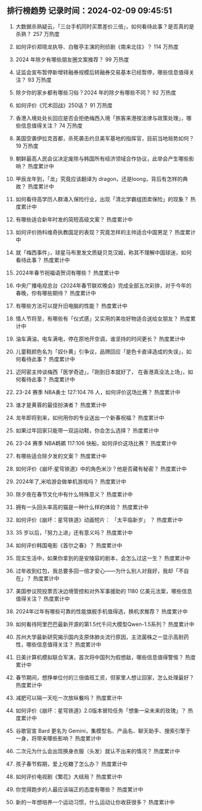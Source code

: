 
## 排行榜趋势 记录时间：2024-02-09 09:45:51
  
  1. 大数据杀熟疑云，「三台手机同时买票差价三倍」，如何看待此事？是否真的是杀熟？ 257 万热度
    
  2. 如何评价郑晓龙执导、白敬亭主演的刑侦剧《南来北往》？ 114 万热度
    
  3. 2024 年除夕有哪些朋友圈文案推荐？ 99 万热度
    
  4. 证监会宣布暂停新增转融券规模后转融券交易基本已经暂停，哪些信息值得关注？ 93 万热度
    
  5. 除夕你的家乡都有哪些习俗？2024 年的除夕有哪些不同？ 92 万热度
    
  6. 如何评价《咒术回战》250话？ 91 万热度
    
  7. 香港入境处处长回应是否会拒绝梅西入境「旅客来港按法律与政策处理」，哪些信息值得关注？ 74 万热度
    
  8. 美国空袭伊拉克首都，杀死袭击约旦美军基地的指挥官，目前当地局势如何？ 19 万热度
    
  9. 朝鲜最高人民会议决定废除与韩国所有经济领域合作协议，此举会产生哪些影响？ 热度累计中
    
  10. 甲辰龙年到，「龙」究竟应该翻译为 dragon，还是loong，背后有怎样的典故？ 热度累计中
    
  11. 如何看待高学历人群涌入保险行业，出现「清北学霸组团卖保险」的现象？ 热度累计中
    
  12. 有哪些适合新年时发的简短高级文案？ 热度累计中
    
  13. 如何评价扬科维奇执教国足的表现？究竟怎样的主帅适合中国男足？ 热度累计中
    
  14. 就「梅西事件」，球星马布里发文质疑贝克汉姆，称其不理解中国球迷，如何看待此事？ 热度累计中
    
  15. 2024年春节祝福语贺词有哪些？ 热度累计中
    
  16. 中央广播电视总台《2024年春节联欢晚会》完成全部五次彩排，对于今年的春晚，你有哪些期待？ 热度累计中
    
  17. 有哪些方法可以提升旧电脑的性能？ 热度累计中
    
  18. 情人节将至，有哪些有「仪式感」又实用的美妆好物适合送给女朋友？ 热度累计中
    
  19. 油车满油，电车满电，停在原地开空调，谁坚持的时间更长？ 热度累计中
    
  20. 儿童鞋颜色名为「奴仆黄」引争议，品牌回应「是色卡直译造成的失误」，如何看待此事？ 热度累计中
    
  21. 迈阿密主帅谈梅西「医学奇迹」，「刚到日本就好了， 在香港真没法上场」，如何看待此事？ 热度累计中
    
  22. 23-24 赛季 NBA勇士 127:104 76 人，如何评价这场比赛？ 热度累计中
    
  23. 谁才是黄蓉的最佳扮演者？ 热度累计中
    
  24. 龙年即将到来，如何用你的专业送出一个新春祝福？ 热度累计中
    
  25. 如果过年回家只能带一双运动鞋，你会怎么选择？ 热度累计中
    
  26. 23-24 赛季 NBA鹈鹕 117:106 快船，如何评价这场比赛？ 热度累计中
    
  27. 有哪些适合除夕发的文案？ 热度累计中
    
  28. 如何评价《崩坏:星穹铁道》中的角色米沙？他是否藏有秘密？ 热度累计中
    
  29. 2024年了,米哈游会做单机游戏吗？ 热度累计中
    
  30. 除夕夜在春节文化中有什么特殊意义？ 热度累计中
    
  31. 拥有一头回头率高的猫是一种什么样的体验？ 热度累计中
    
  32. 如何评价《崩坏：星穹铁道》动画短片： 「太平临新岁」 ？ 热度累计中
    
  33. 35 岁以后，「努力上进」还有意义吗？ 热度累计中
    
  34. 如何评价韩国电影《首尔之春》？ 热度累计中
    
  35. 现实生活中，如果你拿到的是安陵容的剧本，会怎么过这一生？ 热度累计中
    
  36. 过年收到红包，我总要多回一倍才安心——为什么别人对我好，我却「不自在」？ 热度累计中
    
  37. 美国参议院投票否决边境管控和对外军事援助的 1180 亿美元法案，哪些信息值得关注？ 热度累计中
    
  38. 2024年过年有哪些可靠的性能旗舰手机值得选，换机求推荐？ 热度累计中
    
  39. 如何看待阿里巴巴最新开源的第1.5代千问大模型Qwen-1.5系列？ 热度累计中
    
  40. 苏州大学最新研究揭示国内支原体肺炎流行原因，主流菌株之一显示高耐药性，哪些信息值得关注？ 热度累计中
    
  41. 日美计算机模拟联合军演，首次将中国列为假想敌，哪些信息值得警惕？ 热度累计中
    
  42. 春节期间，想挣单位付的三倍值班工资，但家里人想让回家，怎么处理最好？ 热度累计中
    
  43. 减肥可以隔一天吃一次放纵餐吗？ 热度累计中
    
  44. 如何评价《崩坏：星穹铁道》2.0版本冒险任务「想象一朵未来的玫瑰」？ 热度累计中
    
  45. 谷歌官宣 Bard 更名为 Gemini，集模型名、产品名、聊天助手、搜索引擎于一身，将带来哪些影响？ 热度累计中
    
  46. 二次元为什么会出现换身衣服（头发）就认不出来的情况？ 热度累计中
    
  47. 孩子春节假期，爱上吃糖了怎么办？ 热度累计中
    
  48. 如何评价电视剧《繁花》大结局？ 热度累计中
    
  49. 你觉得跑步的人最应该端正的态度有哪些？ 热度累计中
    
  50. 新的一年想培养一个运动习惯，什么运动让你收获很多？ 热度累计中
    